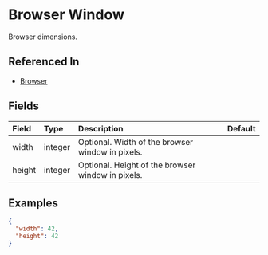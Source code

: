
# Browser Window

Browser dimensions.

## Referenced In

- [Browser](/docs/references/schemas/Browser)

## Fields

Field | Type | Description | Default
:-- | :-- | :-- | :--
width | integer | Optional. Width of the browser window in pixels. | 
height | integer | Optional. Height of the browser window in pixels. | 

## Examples

```json
{
  "width": 42,
  "height": 42
}
```
